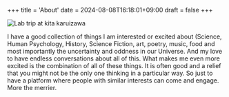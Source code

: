 +++
title = 'About'
date = 2024-08-08T16:18:01+09:00
draft = false
+++

![Lab trip at kita karuizawa](/lab_trip.jpg)

I have a good collection of things I am interested or excited about (Science, Human Psychology, History, Science Fiction, art, poetry, music, food and most importantly the uncertainty and oddness in our Universe. And my love to have endless conversations about all of this. What makes me even more excited is the combination of all of these things. It is often good and a relief that you might not be the only one thinking in a particular way.  So just to have a platform where people with similar interests can come and engage. More the merrier. 

